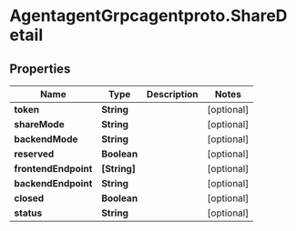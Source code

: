 # AgentagentGrpcagentproto.ShareDetail

## Properties
Name | Type | Description | Notes
------------ | ------------- | ------------- | -------------
**token** | **String** |  | [optional] 
**shareMode** | **String** |  | [optional] 
**backendMode** | **String** |  | [optional] 
**reserved** | **Boolean** |  | [optional] 
**frontendEndpoint** | **[String]** |  | [optional] 
**backendEndpoint** | **String** |  | [optional] 
**closed** | **Boolean** |  | [optional] 
**status** | **String** |  | [optional] 
